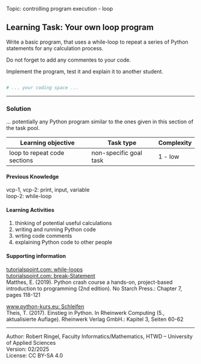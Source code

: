 Topic: controlling program execution - loop

## Learning Task: Your own loop program

Write a basic program, that uses a while-loop to repeat a series of Python statements for any calculation process.

Do not forget to add any commentes to your code.

Implement the program, test it and explain it to another student.

``` python

# ... your coding space ...


```

---------------------------------------

### Solution

... potentially any Python program similar to the ones given in this section of the task pool.

| **Learning objective**                         | **Task type**   | **Complexity** |
| ---------------------------------------------- | --------------- | -------------- |
| loop to repeat code sections                   | non-specific goal task | 1 - low |  

#### Previous Knowledge

vcp-1, vcp-2: print, input, variable  
loop-2: while-loop  

#### Learning Activities

1) thinking of potential useful calculations
2) writing and running Python code
3) wrting code comments
4) explaining Python code to other people

#### Supporting information

[tutorialspoint.com: while-loops](https://www.tutorialspoint.com/python/python_while_loops.htm)  
[tutorialspoint.com: break-Statement](https://www.tutorialspoint.com/python/python_break_statement.htm)  
Matthes, E. (2019). Python crash course a hands-on, project-based introduction to programming (2nd edition). No Starch Press.: Chapter 7, pages 118-121

[www.python-kurs.eu: Schleifen](https://python-kurs.eu/python3_schleifen.php)  
Theis, T. (2017). Einstieg in Python. In Rheinwerk Computing (5., aktualisierte Auflage). Rheinwerk Verlag GmbH.: Kapitel 3, Seiten 60-62

---------------------------------------

Author: Robert Ringel, Faculty Informatics/Mathematics, HTWD – University of Applied Sciences  
Version: 02/2025  
License: CC BY-SA 4.0
